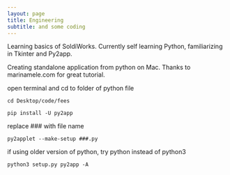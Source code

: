 ```yaml
---
layout: page
title: Engineering
subtitle: and some coding
---
```

Learning basics of SoldiWorks.
Currently self learning Python, familiarizing in Tkinter and Py2app.

Creating standalone application from python on Mac.
Thanks to marinamele.com for great tutorial.

open terminal and cd to folder of python file
```
cd Desktop/code/fees
```
```
pip install -U py2app
```
replace ### with file name
```
py2applet --make-setup ###.py
```
if using older version of python, try python instead of python3
```
python3 setup.py py2app -A                         
```
